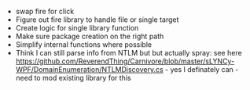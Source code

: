 - swap fire for click
- Figure out fire library to handle file or single target
- Create logic for single library function
- Make sure package creation on the right path
- Simplify internal functions where possible
- Think I can still parse info from NTLM but but actually spray: see here https://github.com/ReverendThing/Carnivore/blob/master/sLYNCy-WPF/DomainEnumeration/NTLMDiscovery.cs - yes I definately can - need to mod existing library for this 

